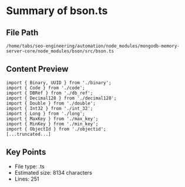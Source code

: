 # Summary of bson.ts
  
## File Path
`/home/tabs/seo-engineering/automation/node_modules/mongodb-memory-server-core/node_modules/bson/src/bson.ts`

## Content Preview
```
import { Binary, UUID } from './binary';
import { Code } from './code';
import { DBRef } from './db_ref';
import { Decimal128 } from './decimal128';
import { Double } from './double';
import { Int32 } from './int_32';
import { Long } from './long';
import { MaxKey } from './max_key';
import { MinKey } from './min_key';
import { ObjectId } from './objectid';
[...truncated...]
```

## Key Points
- File type: .ts
- Estimated size: 8134 characters
- Lines: 251
